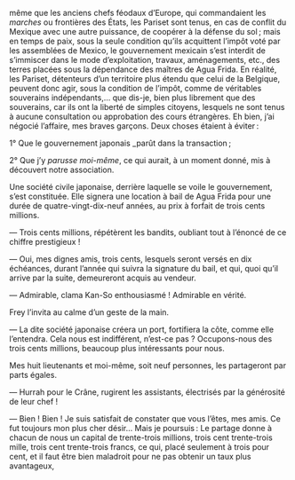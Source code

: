 même que les anciens chefs féodaux d’Europe, qui commandaient les _marches_ ou frontières des États, les Pariset sont tenus, en cas de conflit du
Mexique avec une autre puissance, de coopérer à la défense du sol ; mais en
temps de paix, sous la seule condition qu’ils acquittent l’impôt voté par les
assemblées de Mexico, le gouvernement mexicain s’est interdit de s’immiscer
dans le mode d’exploitation, travaux, aménagements, etc., des terres placées
sous la dépendance des maîtres de Agua Frida. En réalité, les Pariset, détenteurs d’un territoire plus étendu que celui de la Belgique, peuvent donc
agir, sous la condition de l’impôt, comme de véritables souverains indépendants,… que dis-je, bien plus librement que des souverains, car ils ont la liberté de simples citoyens, lesquels ne sont tenus à aucune consultation ou approbation des cours étrangères. Eh bien, j’ai négocié l’affaire, mes braves garçons. Deux choses étaient à éviter :

1° Que le gouvernement japonais _parût dans la transaction ;

2° Que j’y _parusse moi-même_, ce qui aurait, à un moment donné, mis à
découvert notre association.

Une société civile japonaise, derrière laquelle se voile le gouvernement,
s’est constituée. Elle signera une location à bail de Agua Frida pour une durée de quatre-vingt-dix-neuf années, au prix à forfait de trois cents millions.

— Trois cents millions, répétèrent les bandits, oubliant tout à l’énoncé de
ce chiffre prestigieux !

— Oui, mes dignes amis, trois cents, lesquels seront versés en dix
échéances, durant l’année qui suivra la signature du bail, et qui, quoi qu’il
arrive par la suite, demeureront acquis au vendeur.

— Admirable, clama Kan-So enthousiasmé ! Admirable en vérité.

Frey l’invita au calme d’un geste de la main.

— La dite société japonaise créera un port, fortifiera la côte, comme elle
l’entendra. Cela nous est indifférent, n’est-ce pas ? Occupons-nous des trois
cents millions, beaucoup plus intéressants pour nous.

Mes huit lieutenants et moi-même, soit neuf personnes, les partageront par
parts égales.

— Hurrah pour le Crâne, rugirent les assistants, électrisés par la générosité de leur chef !

— Bien ! Bien ! Je suis satisfait de constater que vous l’êtes, mes amis.
Ce fut toujours mon plus cher désir… Mais je poursuis : Le partage donne à
chacun de nous un capital de trente-trois millions, trois cent trente-trois
mille, trois cent trente-trois francs, ce qui, placé seulement à trois pour cent, et il faut être bien maladroit pour ne pas obtenir un taux plus avantageux,
